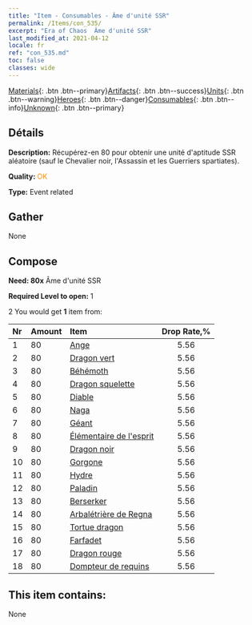 ```yaml
---
title: "Item - Consumables - Âme d'unité SSR"
permalink: /Items/con_535/
excerpt: "Era of Chaos  Âme d'unité SSR"
last_modified_at: 2021-04-12
locale: fr
ref: "con_535.md"
toc: false
classes: wide
---
```

 [Materials](/fr/Items/){: .btn .btn--primary}[Artifacts](/fr/Items/Artifacts/){: .btn .btn--success}[Units](/fr/Items/Units/){: .btn .btn--warning}[Heroes](/fr/Items/Heroes/){: .btn .btn--danger}[Consumables](/fr/Items/Consumables/){: .btn .btn--info}[Unknown](/fr/Items/Unknown/){: .btn .btn--primary}

## Détails
 **Description:** Récupérez-en 80 pour obtenir une unité d'aptitude SSR aléatoire (sauf le Chevalier noir, l'Assassin et les Guerriers spartiates).

 **Quality:** <span style="color: #FF8C00">OK</span>

 **Type:** Event related

## Gather

  None

## Compose

 **Need: 80x** Âme d'unité SSR

 **Required Level to open:** 1

 2 You would get **1** item  from:

  | Nr | Amount |     Item    | Drop Rate,% |
  |:---|:-------|:------------|:---------:|
  | 1 | 80 | [Ange](/fr/Items/unt_196/) | 5.56 | 
  | 2 | 80 | [Dragon vert](/fr/Items/unt_205/) | 5.56 | 
  | 3 | 80 | [Béhémoth](/fr/Items/unt_223/) | 5.56 | 
  | 4 | 80 | [Dragon squelette](/fr/Items/unt_214/) | 5.56 | 
  | 5 | 80 | [Diable](/fr/Items/unt_232/) | 5.56 | 
  | 6 | 80 | [Naga](/fr/Items/unt_240/) | 5.56 | 
  | 7 | 80 | [Géant ](/fr/Items/unt_241/) | 5.56 | 
  | 8 | 80 | [Élémentaire de l'esprit](/fr/Items/unt_267/) | 5.56 | 
  | 9 | 80 | [Dragon noir](/fr/Items/unt_250/) | 5.56 | 
  | 10 | 80 | [Gorgone](/fr/Items/unt_257/) | 5.56 | 
  | 11 | 80 | [Hydre](/fr/Items/unt_259/) | 5.56 | 
  | 12 | 80 | [Paladin](/fr/Items/unt_197/) | 5.56 | 
  | 13 | 80 | [Berserker](/fr/Items/unt_224/) | 5.56 | 
  | 14 | 80 | [Arbalétrière de Regna](/fr/Items/unt_274/) | 5.56 | 
  | 15 | 80 | [Tortue dragon](/fr/Items/unt_278/) | 5.56 | 
  | 16 | 80 | [Farfadet](/fr/Items/unt_270/) | 5.56 | 
  | 17 | 80 | [Dragon rouge](/fr/Items/unt_251/) | 5.56 | 
  | 18 | 80 | [Dompteur de requins](/fr/Items/unt_281/) | 5.56 | 


## This item contains:

  None

